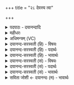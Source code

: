 +++
title = "२८ देवस्य त्वा"

+++
<details><summary>पदपाठः - दयानन्दादि</summary>

दे॒वस्य॑। त्वा॒। स॒वि॒तुः। प्र॒स॒व इति॑ प्रऽस॒वे। अ॒श्विनोः॑। बा॒हुभ्या॑म्। पू॒ष्णः। हस्ता॑भ्याम्। पृ॒थि॒व्याः। स॒धस्था॒दिति॑ स॒धऽस्था॑त्। अ॒ग्निम्। पु॒री॒ष्य᳖म्। अ॒ङ्गि॒र॒स्वत्। ख॒ना॒मि॒। ज्योति॑ष्मन्तम्। त्वा। अ॒ग्ने॒। सु॒प्रती॑क॒मिति॑ सु॒ऽप्रती॑कम्। अज॑स्रेण। भा॒नुना॑। दीद्य॑तम्। शि॒वम्। प्र॒जाभ्य॒ इति॑ प्र॒ऽजाभ्यः॑। अहि॑ँसन्तम्। पृ॒थि॒व्याः। स॒धस्था॒दिति॑ स॒धऽस्था॑त्। अ॒ग्निम्। पु॒री॒ष्य᳖म्। अ॒ङ्गि॒र॒स्वत्। ख॒ना॒मः॒। २८।
</details>

<details><summary>महीधरः</summary>

म० 'अभ्याभ् पिण्डं खनति देवस्य त्वेति' ( का० १६ । २। २३ ) अभ्र्या कृत्वा पिण्डं परितः खनति कण्डिकया। देवस्य त्वा व्याख्यातम् । पृथिव्याः आग्नेयं यजुः अत्यष्टिच्छन्दः । अहं पृथिव्याः सधस्थादुपरिप्रदेशात् पुरीष्यं पशव्यमग्निमङ्गिरस इव खनामि । कीदृशमग्निम् । ज्योतिष्मन्तं ज्वालायुक्तम् । हे अमे, ईदृशं खां पृथिव्याः सहस्थानात् अङ्गिरस इव वयं खनामः । कीदृशम् । सुप्रतीकं सुमुखम् । अजस्रेणानुपक्षीणेन निरन्तरं वर्तमानेन भानुना रश्मिना दीद्यतं दीप्यमानम् । छान्दसो धातुः । प्रजाभ्यः प्रजोपकारार्थं शिवं शान्तमत एवाहिंसन्तं हिंसामकुर्वन्तम् । पुनरुक्तिरादरार्था ॥ २८ ॥  
एकोनत्रिंशी।
</details>

<details><summary>अधिमन्त्रम् (VC)</summary>

- अग्निर्देवता
- गृत्समद ऋषिः
- प्रकृतिः
- धैवतः
</details>

<details><summary>दयानन्द-सरस्वती (हि) - विषयः</summary>

मनुष्य क्या करके किस पदार्थ से बिजुली का ग्रहण करें, यह विषय अगले मन्त्र में कहा है ॥
</details>

<details><summary>दयानन्द-सरस्वती (हि) - पदार्थः</summary>

पदार्थान्वयभाषाः -  हे (अग्ने) भूगर्भ तथा शिल्पविद्या के जानने हारे विद्वान् ! जैसे मैं (सवितुः) सब जगत् के उत्पन्न करने हारे (देवस्य) प्रकाशमान ईश्वर के (प्रसवे) उत्पन्न किये संसार में (अश्विनोः) आकाश और पृथिवी के (बाहुभ्याम्) आकर्षण तथा धारणरूप बाहुओं के समान और (पूष्णः) प्राण के (हस्ताभ्याम्) बल और पराक्रम के तुल्य (त्वा) आप को आगे करके (पृथिव्याः) भूमि के (सधस्थात्) एक स्थान से (पुरीष्यम्) पूर्ण सुख देनेहारे (ज्योतिष्मन्तम्) बहुत ज्योतिवाले (अजस्रेण) निरन्तर (भानुना) दीप्ति से (दीद्यतम्) अत्यन्त प्रकाशमान (पुरीष्यम्) सुन्दर रक्षा करने (अग्निम्) वायु में रहनेवाली बिजुली को (अङ्गिरस्वत्) वायु के समान (खनामि) सिद्ध करता हूँ और जैसे (त्वा) आप का आश्रय लेके हम लोग (पृथिव्याः) अन्तरिक्ष के (सधस्थात्) एक प्रदेश से (अङ्गिरस्वत्) सूत्रात्मा वायु के समान वर्त्तमान (अहिंसन्तम्) जो कि ताड़ना न करे ऐसे (पुरीष्यम्) पालनेहारे पदार्थों में उत्तम (प्रजाभ्यः) प्रजा के लिये (शिवम्) मङ्गलकारक (अग्निम्) अग्नि को (खनामः) प्रकट करते हैं, वैसे सब लोग किया करें ॥२८ ॥
</details>

<details><summary>दयानन्द-सरस्वती (हि) - भावार्थः</summary>

भावार्थभाषाः -  जो राज्य और प्रजा के पुरुष सर्वत्र रहनेवाले बिजुली रूपी अग्नि को सब पदार्थों से साधन तथा उपसाधनों के द्वारा प्रसिद्ध करके कार्य्यों में प्रयुक्त करते हैं, वे कल्याणकारक ऐश्वर्य्य को प्राप्त होते हैं। कोई भी उत्पन्न हुआ पदार्थ बिजुली की व्याप्ति के बिना खाली नहीं रहता, ऐसा तुम सब लोग जानो ॥२८ ॥
</details>

<details><summary>दयानन्द-सरस्वती (सं) - विषयः</summary>

मनुष्याः किं कृत्वा कस्माद् विद्युतं गृह्णीयुरित्याह ॥
</details>

<details><summary>दयानन्द-सरस्वती (सं) - पदार्थः</summary>

पदार्थान्वयभाषाः -  हे अग्ने शिल्पविद्याविद्विद्वन् ! यथाऽहं सवितुर्देवस्य प्रसवेऽश्विनोर्बाहुभ्यां पूष्णो हस्ताभ्यां त्वा पुरस्कृत्य पृथिव्याः सधस्थात् पुरीष्यं ज्योतिष्मन्तमजस्रेण भानुना दीद्यतं पुरीष्यमग्निमङ्गिरस्वत् खनामि यथा त्वा त्वामाश्रिता वयं पृथिव्याः सधस्थादङ्गिरस्वदहिंसन्तं पुरीष्यं प्रजाभ्यः शिवमग्निं खनामस्तथा सर्व आचरन्तु ॥२८ ॥
</details>

<details><summary>दयानन्द-सरस्वती (सं) - भावार्थः</summary>

भावार्थभाषाः -  ये राजप्रजाजनाः सर्वत्र स्थितं विद्युद् रूपमग्निं सर्वेभ्यः पदार्थेभ्यः साधनोपसाधनैः प्रसिद्धीकृत्य कार्येषु प्रयुञ्जते, ते शङ्करमैश्वर्य्यं लभन्ते। नहि किञ्चिदपि प्रजातं वस्तु विद्युद्व्याप्त्या विना वर्त्तत इति विजानन्तु ॥२८ ॥
</details>

<details><summary>सविता जोशी ← दयानन्दः (म) - भावार्थः</summary>

भावार्थभाषाः -  ज्या राज्यातील प्रजा पुरुष सर्वत्र असलेल्या विद्युतरूपी अग्नीला सर्व पदार्थांमधून साधन व उपसाधनांद्वारे प्रकट करून कार्यात युक्त करतात त्यांना ऐश्वर्य प्राप्त होऊन त्यांचे कल्याण होते. त्यामुळे प्रत्येक पदार्थात विद्युत असते हे सर्व लोकांनी जाणावे.
</details>